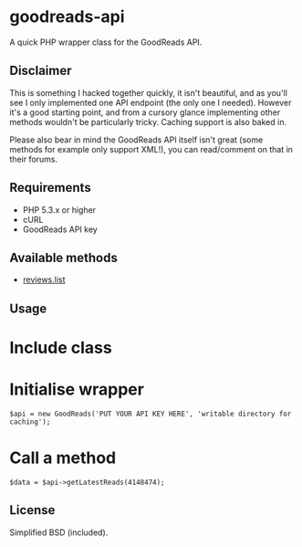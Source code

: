 goodreads-api
=============

A quick PHP wrapper class for the GoodReads API.

Disclaimer
----------
This is something I hacked together quickly, it isn't beautiful, and as you'll see I only implemented one API endpoint (the only one I needed). However it's a good starting point, and from a cursory glance implementing other methods wouldn't be particularly tricky. Caching support is also baked in.

Please also bear in mind the GoodReads API itself isn't great (some methods for example only support XML!), you can read/comment on that in their forums.

Requirements
------------
* PHP 5.3.x or higher
* cURL
* GoodReads API key

Available methods
-----------------
* [reviews.list](https://www.goodreads.com/api#reviews.list)

Usage
-----
# Include class
# Initialise wrapper
    $api = new GoodReads('PUT YOUR API KEY HERE', 'writable directory for caching');
# Call a method
    $data = $api->getLatestReads(4148474);

License
-------
Simplified BSD (included).